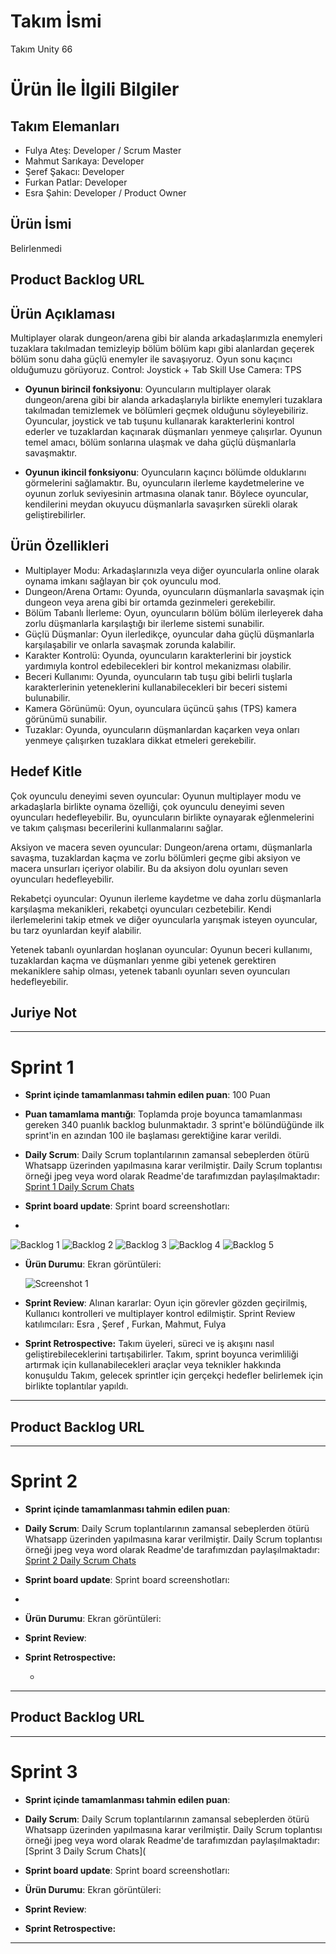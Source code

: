 # **Takım İsmi**

Takım Unity 66

# Ürün İle İlgili Bilgiler


## Takım Elemanları

- Fulya Ateş: Developer / Scrum Master 
- Mahmut Sarıkaya: Developer 
- Şeref Şakacı: Developer
- Furkan Patlar: Developer
- Esra Şahin: Developer / Product Owner

## Ürün İsmi

Belirlenmedi

## Product Backlog URL



## Ürün Açıklaması

Multiplayer olarak dungeon/arena gibi bir alanda arkadaşlarımızla enemyleri tuzaklara takılmadan temizleyip bölüm bölüm kapı gibi alanlardan geçerek bölüm sonu daha güçlü  enemyler ile savaşıyoruz. Oyun sonu  kaçıncı olduğumuzu görüyoruz.
Control: Joystick + Tab Skill Use
Camera: TPS


- **Oyunun birincil fonksiyonu**: Oyuncuların multiplayer olarak dungeon/arena gibi bir alanda arkadaşlarıyla birlikte enemyleri tuzaklara takılmadan temizlemek ve bölümleri geçmek olduğunu söyleyebiliriz. Oyuncular, joystick ve tab tuşunu kullanarak karakterlerini kontrol ederler ve tuzaklardan kaçınarak düşmanları yenmeye çalışırlar. Oyunun temel amacı, bölüm sonlarına ulaşmak ve daha güçlü düşmanlarla savaşmaktır.

- **Oyunun ikincil fonksiyonu**: Oyuncuların kaçıncı bölümde olduklarını görmelerini sağlamaktır. Bu, oyuncuların ilerleme kaydetmelerine ve oyunun zorluk seviyesinin artmasına olanak tanır. Böylece oyuncular, kendilerini meydan okuyucu düşmanlarla savaşırken sürekli olarak geliştirebilirler.

## Ürün Özellikleri
- Multiplayer Modu: Arkadaşlarınızla veya diğer oyuncularla online olarak oynama imkanı sağlayan bir çok oyunculu mod.
- Dungeon/Arena Ortamı: Oyunda, oyuncuların düşmanlarla savaşmak için dungeon veya arena gibi bir ortamda gezinmeleri gerekebilir.
- Bölüm Tabanlı İlerleme: Oyun, oyuncuların bölüm bölüm ilerleyerek daha zorlu düşmanlarla karşılaştığı bir ilerleme sistemi sunabilir.
- Güçlü Düşmanlar: Oyun ilerledikçe, oyuncular daha güçlü düşmanlarla karşılaşabilir ve onlarla savaşmak zorunda kalabilir.
- Karakter Kontrolü: Oyunda, oyuncuların karakterlerini bir joystick yardımıyla kontrol edebilecekleri bir kontrol mekanizması olabilir.
- Beceri Kullanımı: Oyunda, oyuncuların tab tuşu gibi belirli tuşlarla karakterlerinin yeteneklerini kullanabilecekleri bir beceri sistemi bulunabilir.
- Kamera Görünümü: Oyun, oyunculara üçüncü şahıs (TPS) kamera görünümü sunabilir.
- Tuzaklar: Oyunda, oyuncuların düşmanlardan kaçarken veya onları yenmeye çalışırken tuzaklara dikkat etmeleri gerekebilir.


## Hedef Kitle

Çok oyunculu deneyimi seven oyuncular: Oyunun multiplayer modu ve arkadaşlarla birlikte oynama özelliği, çok oyunculu deneyimi seven oyuncuları hedefleyebilir. Bu, oyuncuların birlikte oynayarak eğlenmelerini ve takım çalışması becerilerini kullanmalarını sağlar.

Aksiyon ve macera seven oyuncular: Dungeon/arena ortamı, düşmanlarla savaşma, tuzaklardan kaçma ve zorlu bölümleri geçme gibi aksiyon ve macera unsurları içeriyor olabilir. Bu da aksiyon dolu oyunları seven oyuncuları hedefleyebilir.

Rekabetçi oyuncular: Oyunun ilerleme kaydetme ve daha zorlu düşmanlarla karşılaşma mekanikleri, rekabetçi oyuncuları cezbetebilir. Kendi ilerlemelerini takip etmek ve diğer oyuncularla yarışmak isteyen oyuncular, bu tarz oyunlardan keyif alabilir.

Yetenek tabanlı oyunlardan hoşlanan oyuncular: Oyunun beceri kullanımı, tuzaklardan kaçma ve düşmanları yenme gibi yetenek gerektiren mekaniklere sahip olması, yetenek tabanlı oyunları seven oyuncuları hedefleyebilir.

## Juriye Not


---

# Sprint 1

- **Sprint içinde tamamlanması tahmin edilen puan**: 100 Puan


- **Puan tamamlama mantığı**: Toplamda proje boyunca tamamlanması gereken 340 puanlık backlog bulunmaktadır. 3 sprint'e bölündüğünde ilk sprint'in en azından 100 ile başlaması gerektiğine karar verildi.


- **Daily Scrum**: Daily Scrum toplantılarının zamansal sebeplerden ötürü Whatsapp üzerinden yapılmasına karar verilmiştir. Daily Scrum toplantısı örneği jpeg veya word olarak Readme'de tarafımızdan paylaşılmaktadır: [Sprint 1 Daily Scrum Chats](SurvivalLegends/Assets/ProjectManagement/Sprint1Documents/DailyScrumMeetingNotesSprint1.docx)

- **Sprint board update**: Sprint board screenshotları: 
-
![Backlog 1](SurvivalLegends/Assets/ProjectManagement/Sprint1Documents/1.png) 
![Backlog 2](SurvivalLegends/Assets/ProjectManagement/Sprint1Documents/2.png) 
![Backlog 3](SurvivalLegends/Assets/ProjectManagement/Sprint1Documents/3.png) 
![Backlog 4](SurvivalLegends/Assets/ProjectManagement/Sprint1Documents/4.png) 
![Backlog 5](SurvivalLegends/Assets/ProjectManagement/Sprint1Documents/gdd.png) 


- **Ürün Durumu**: Ekran görüntüleri:
  
  ![Screenshot 1](SurvivalLegends/Assets/ProjectManagement/Sprint1Documents/karakterlerdemo.png)

  
- **Sprint Review**: 
 Alınan kararlar: Oyun için görevler gözden geçirilmiş, Kullanıcı kontrolleri ve multiplayer kontrol edilmiştir. Sprint Review katılımcıları: Esra , Şeref , Furkan, Mahmut, Fulya



- **Sprint Retrospective:**
Takım üyeleri, süreci ve iş akışını nasıl geliştirebileceklerini tartışabilirler. 
Takım, sprint boyunca verimliliği artırmak için kullanabilecekleri araçlar veya teknikler hakkında konuşuldu
Takım, gelecek sprintler için gerçekçi hedefler belirlemek için birlikte toplantılar yapıldı.

 


---

## Product Backlog URL




---

# Sprint 2

- **Sprint içinde tamamlanması tahmin edilen puan**: 

- **Daily Scrum**: Daily Scrum toplantılarının zamansal sebeplerden ötürü Whatsapp üzerinden yapılmasına karar verilmiştir. Daily Scrum toplantısı örneği jpeg veya word olarak Readme'de tarafımızdan paylaşılmaktadır: [Sprint 2 Daily Scrum Chats]()

- **Sprint board update**: Sprint board screenshotları: 
-


- **Ürün Durumu**: Ekran görüntüleri:
- **Sprint Review**: 


- **Sprint Retrospective:**

  -


---

## Product Backlog URL


---

# Sprint 3

- **Sprint içinde tamamlanması tahmin edilen puan**: 


- **Daily Scrum**: Daily Scrum toplantılarının zamansal sebeplerden ötürü Whatsapp üzerinden yapılmasına karar verilmiştir. Daily Scrum toplantısı örneği jpeg veya word olarak Readme'de tarafımızdan paylaşılmaktadır: [Sprint 3 Daily Scrum Chats](

- **Sprint board update**: Sprint board screenshotları: 


- **Ürün Durumu**: Ekran görüntüleri:


- **Sprint Review**: 

- **Sprint Retrospective:**



---

